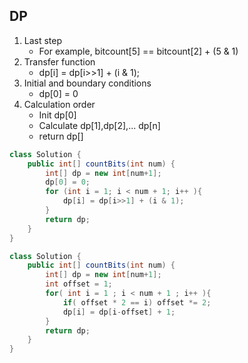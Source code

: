 ## DP
1. Last step
	* For example, bitcount[5] == bitcount[2] + (5 & 1)
2. Transfer function
	* dp[i] = dp[i>>1] + (i & 1);
3. Initial and boundary conditions
	* dp[0] = 0
4. Calculation order
	* Init dp[0]
	* Calculate dp[1],dp[2],... dp[n]
	* return dp[]


```java
class Solution {
    public int[] countBits(int num) {
        int[] dp = new int[num+1];
        dp[0] = 0;
        for (int i = 1; i < num + 1; i++ ){
            dp[i] = dp[i>>1] + (i & 1);
        } 
        return dp;   
    }
}
```

```java
class Solution {
    public int[] countBits(int num) {
        int[] dp = new int[num+1];
        int offset = 1;
        for( int i = 1 ; i < num + 1 ; i++ ){
            if( offset * 2 == i) offset *= 2;
            dp[i] = dp[i-offset] + 1;
        } 
        return dp;   
    }
}
```